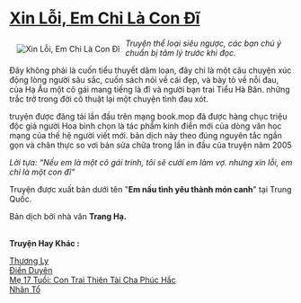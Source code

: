 <a href="https://utruyen.com/xin-loi-em-chi-la-con-di/3947/" title="Xin Lỗi, Em Chỉ Là Con Đĩ"><h1>Xin Lỗi, Em Chỉ Là Con Đĩ</h1></a><div style="display:table"><img align="right" style="float: left; padding: 10px;" src="https://utruyen.com/images/story/200x260/xin-loi-em-chi-la-con-di.jpg" alt="Xin Lỗi, Em Chỉ Là Con Đĩ"><i>Truyện thể loại siêu ngược, các bạn chú ý chuẩn bị tâm lý trước khi đọc.</i><p></p>Đây không phải là cuốn tiểu thuyết dâm loan, đây chỉ là một câu chuyện xúc động lòng người sâu sắc, cuốn sách nói về cái đẹp, và bày tỏ về nỗi đau, của Hạ Âu một cô gái mang tiếng là đĩ và người bạn trai Tiểu Hà Bân. những trắc trở trong đời cô thuật lại một chuyện tình đau xót.<p></p>truyện được đăng tải lần đầu trên mạng book.mop đã được hàng chục triệu độc giả người Hoa bình chọn là tác phẩm kinh điển mới của dòng văn học mạng của thế hệ người viết mới. bản dịch này theo đúng nguyên tắc ngắn gọn và chân thực so vơi bản sửa chữa trong lần in đầu của truyện năm 2005<p></p><i>Lời tựa: “Nếu em là một cô gái trinh, tôi sẽ cưới em làm vợ. nhưng xin lỗi, em chỉ là một con đĩ”<p></p></i><p></p>Truyện được xuất bản dưới tên "<b>Em nấu tình yêu thành món canh</b>" tại Trung Quốc.<p></p>Bản dịch bởi nhà văn <b>Trang Hạ.</b></div><p><br><b>Truyện Hay Khác :</b></p><a href="https://utruyen.com/thuong-ly/4744/" alt="Thương Ly">Thương Ly</a><br/><a href="https://truyenngontinhay.wordpress.com/2019/10/03/dien-duyen/" alt="Điền Duyên">Điền Duyên</a><br/><a href="https://github.com/quanluxury/truyenhot/tree/master/truyenhay/11199/" alt="Mẹ 17 Tuổi: Con Trai Thiên Tài Cha Phúc Hắc">Mẹ 17 Tuổi: Con Trai Thiên Tài Cha Phúc Hắc</a><br/><a href="https://truyenngontinhay.wordpress.com/2019/10/03/nhan-to-2/" alt="Nhân Tổ">Nhân Tổ</a><br/>